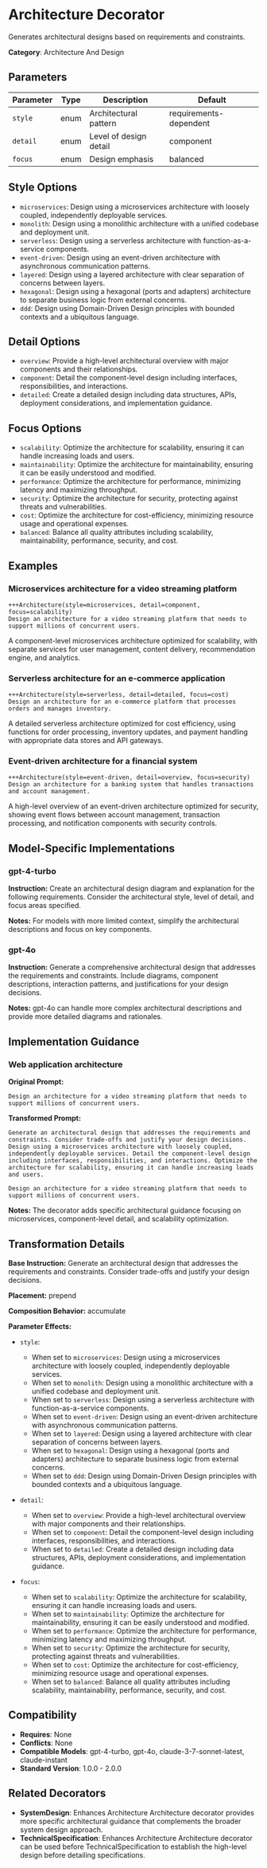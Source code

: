 # Architecture Decorator

Generates architectural designs based on requirements and constraints.

**Category**: Architecture And Design

## Parameters

| Parameter | Type | Description | Default |
|-----------|------|-------------|--------|
| `style` | enum | Architectural pattern | requirements-dependent |
| `detail` | enum | Level of design detail | component |
| `focus` | enum | Design emphasis | balanced |

## Style Options

- `microservices`: Design using a microservices architecture with loosely coupled, independently deployable services.
- `monolith`: Design using a monolithic architecture with a unified codebase and deployment unit.
- `serverless`: Design using a serverless architecture with function-as-a-service components.
- `event-driven`: Design using an event-driven architecture with asynchronous communication patterns.
- `layered`: Design using a layered architecture with clear separation of concerns between layers.
- `hexagonal`: Design using a hexagonal (ports and adapters) architecture to separate business logic from external concerns.
- `ddd`: Design using Domain-Driven Design principles with bounded contexts and a ubiquitous language.

## Detail Options

- `overview`: Provide a high-level architectural overview with major components and their relationships.
- `component`: Detail the component-level design including interfaces, responsibilities, and interactions.
- `detailed`: Create a detailed design including data structures, APIs, deployment considerations, and implementation guidance.

## Focus Options

- `scalability`: Optimize the architecture for scalability, ensuring it can handle increasing loads and users.
- `maintainability`: Optimize the architecture for maintainability, ensuring it can be easily understood and modified.
- `performance`: Optimize the architecture for performance, minimizing latency and maximizing throughput.
- `security`: Optimize the architecture for security, protecting against threats and vulnerabilities.
- `cost`: Optimize the architecture for cost-efficiency, minimizing resource usage and operational expenses.
- `balanced`: Balance all quality attributes including scalability, maintainability, performance, security, and cost.

## Examples

### Microservices architecture for a video streaming platform

```
+++Architecture(style=microservices, detail=component, focus=scalability)
Design an architecture for a video streaming platform that needs to support millions of concurrent users.
```

A component-level microservices architecture optimized for scalability, with separate services for user management, content delivery, recommendation engine, and analytics.

### Serverless architecture for an e-commerce application

```
+++Architecture(style=serverless, detail=detailed, focus=cost)
Design an architecture for an e-commerce platform that processes orders and manages inventory.
```

A detailed serverless architecture optimized for cost efficiency, using functions for order processing, inventory updates, and payment handling with appropriate data stores and API gateways.

### Event-driven architecture for a financial system

```
+++Architecture(style=event-driven, detail=overview, focus=security)
Design an architecture for a banking system that handles transactions and account management.
```

A high-level overview of an event-driven architecture optimized for security, showing event flows between account management, transaction processing, and notification components with security controls.

## Model-Specific Implementations

### gpt-4-turbo

**Instruction:** Create an architectural design diagram and explanation for the following requirements. Consider the architectural style, level of detail, and focus areas specified.

**Notes:** For models with more limited context, simplify the architectural descriptions and focus on key components.

### gpt-4o

**Instruction:** Generate a comprehensive architectural design that addresses the requirements and constraints. Include diagrams, component descriptions, interaction patterns, and justifications for your design decisions.

**Notes:** gpt-4o can handle more complex architectural descriptions and provide more detailed diagrams and rationales.


## Implementation Guidance

### Web application architecture

**Original Prompt:**
```
Design an architecture for a video streaming platform that needs to support millions of concurrent users.
```

**Transformed Prompt:**
```
Generate an architectural design that addresses the requirements and constraints. Consider trade-offs and justify your design decisions. Design using a microservices architecture with loosely coupled, independently deployable services. Detail the component-level design including interfaces, responsibilities, and interactions. Optimize the architecture for scalability, ensuring it can handle increasing loads and users.

Design an architecture for a video streaming platform that needs to support millions of concurrent users.
```

**Notes:** The decorator adds specific architectural guidance focusing on microservices, component-level detail, and scalability optimization.

## Transformation Details

**Base Instruction:** Generate an architectural design that addresses the requirements and constraints. Consider trade-offs and justify your design decisions.

**Placement:** prepend

**Composition Behavior:** accumulate

**Parameter Effects:**

- `style`:
  - When set to `microservices`: Design using a microservices architecture with loosely coupled, independently deployable services.
  - When set to `monolith`: Design using a monolithic architecture with a unified codebase and deployment unit.
  - When set to `serverless`: Design using a serverless architecture with function-as-a-service components.
  - When set to `event-driven`: Design using an event-driven architecture with asynchronous communication patterns.
  - When set to `layered`: Design using a layered architecture with clear separation of concerns between layers.
  - When set to `hexagonal`: Design using a hexagonal (ports and adapters) architecture to separate business logic from external concerns.
  - When set to `ddd`: Design using Domain-Driven Design principles with bounded contexts and a ubiquitous language.

- `detail`:
  - When set to `overview`: Provide a high-level architectural overview with major components and their relationships.
  - When set to `component`: Detail the component-level design including interfaces, responsibilities, and interactions.
  - When set to `detailed`: Create a detailed design including data structures, APIs, deployment considerations, and implementation guidance.

- `focus`:
  - When set to `scalability`: Optimize the architecture for scalability, ensuring it can handle increasing loads and users.
  - When set to `maintainability`: Optimize the architecture for maintainability, ensuring it can be easily understood and modified.
  - When set to `performance`: Optimize the architecture for performance, minimizing latency and maximizing throughput.
  - When set to `security`: Optimize the architecture for security, protecting against threats and vulnerabilities.
  - When set to `cost`: Optimize the architecture for cost-efficiency, minimizing resource usage and operational expenses.
  - When set to `balanced`: Balance all quality attributes including scalability, maintainability, performance, security, and cost.

## Compatibility

- **Requires**: None
- **Conflicts**: None
- **Compatible Models**: gpt-4-turbo, gpt-4o, claude-3-7-sonnet-latest, claude-instant
- **Standard Version**: 1.0.0 - 2.0.0

## Related Decorators

- **SystemDesign**: Enhances Architecture Architecture decorator provides more specific architectural guidance that complements the broader system design approach.
- **TechnicalSpecification**: Enhances Architecture Architecture decorator can be used before TechnicalSpecification to establish the high-level design before detailing specifications.
